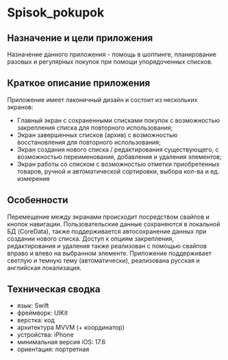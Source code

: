 # Spisok_pokupok

## Назначение и цели приложения
Назначение данного приложения - помощь в шоппинге, планирование разовых и регулярных покупок при помощи упорядоченных списков.

## Краткое описание приложения
Приложение имеет лаконичный дизайн и состоит из нескольких экранов:
- Главный экран с сохраненными списками покупок с возможностью закрепления списка для повторного использования;
- Экран завершенных списков (архив) с возможностью восстановления для повторного использования;
- Экран создания нового списка / редактирования существующего, с возможностью переименования, добавления и удаления элементов;
- Экран работы со списком с возможностью отметки приобретенных товаров, ручной и автоматической сортировки, выбора кол-ва и ед. измерения

## Особенности
Перемещение между экранами происходит посредством свайпов и кнопок навигации. Пользовательские данные сохраняются в локальной БД (CoreData), также поддерживается автосохранение данных при создании нового списка. Доступ к опциям закрепления, редактирования и удаления также реализован с помощью свайпов вправо и влево на выбранном элементе. Приложение поддерживает светлую и темную тему (автоматически), реализована русская и английская локализация.

## Техническая сводка
- язык: Swift
- фреймворк: UIKit
- верстка: код
- архитектура MVVM (+ координатор)
- устройства: iPhone
- минимальная версия iOS: 17.6
- ориентация: портретная
